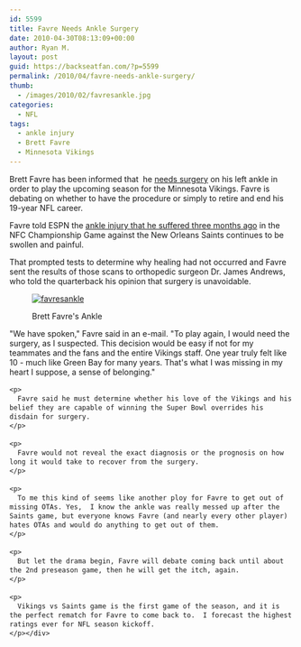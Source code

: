 ```yaml
---
id: 5599
title: Favre Needs Ankle Surgery
date: 2010-04-30T08:13:09+00:00
author: Ryan M.
layout: post
guid: https://backseatfan.com/?p=5599
permalink: /2010/04/favre-needs-ankle-surgery/
thumb:
  - /images/2010/02/favresankle.jpg
categories:
  - NFL
tags:
  - ankle injury
  - Brett Favre
  - Minnesota Vikings
---
```


<div class="entry">
  <p>
    Brett Favre has been informed that  he <a href="https://sports.espn.go.com/nfl/news/story?id=5150940">needs surgery</a> on his left ankle in order to play the upcoming season for the Minnesota Vikings. Favre is debating on whether to have the procedure or simply to retire and end his 19-year NFL career.
  </p>

  <p>
    Favre told ESPN the <a href="https://backseatfan.com/index.php/2010/02/brett-favre-injury-pictures/">ankle injury that he suffered three months ago</a> in the NFC Championship Game against the New Orleans Saints continues to be swollen and painful.
  </p>

  <p>
    That prompted tests to determine why healing had not occurred and Favre sent the results of those scans to orthopedic surgeon Dr. James Andrews, who told the quarterback his opinion that surgery is unavoidable.
  </p><figure id="attachment_3983" style="width: 430px" class="wp-caption aligncenter">

  <a href="/images/2010/02/favresankle.jpg"><img class="size-large wp-image-3983" title="favresankle" src="/images/2010/02/favresankle-1024x768.jpg" alt="favresankle" width="430" height="323" srcset="/images/2010/02/favresankle-1024x768.jpg 1024w, /images/2010/02/favresankle-300x225.jpg 300w, /images/2010/02/favresankle.jpg 1600w" sizes="(max-width: 430px) 100vw, 430px" /></a><figcaption class="wp-caption-text">Brett Favre's Ankle</figcaption></figure>

  <p style="text-align: center;">
    <p>
      "We have spoken," Favre said in an e-mail. "To play again, I would need the surgery, as I suspected. This decision would be easy if not for my teammates and the fans and the entire Vikings staff. One year truly felt like 10 - much like Green Bay for many years. That's what I was missing in my heart I suppose, a sense of belonging."
    </p>

    <p>
      Favre said he must determine whether his love of the Vikings and his belief they are capable of winning the Super Bowl overrides his disdain for surgery.
    </p>

    <p>
      Favre would not reveal the exact diagnosis or the prognosis on how long it would take to recover from the surgery.
    </p>

    <p>
      To me this kind of seems like another ploy for Favre to get out of missing OTAs. Yes,  I know the ankle was really messed up after the Saints game, but everyone knows Favre (and nearly every other player) hates OTAs and would do anything to get out of them.
    </p>

    <p>
      But let the drama begin, Favre will debate coming back until about the 2nd preseason game, then he will get the itch, again.
    </p>

    <p>
      Vikings vs Saints game is the first game of the season, and it is the perfect rematch for Favre to come back to.  I forecast the highest ratings ever for NFL season kickoff.
    </p></div>
